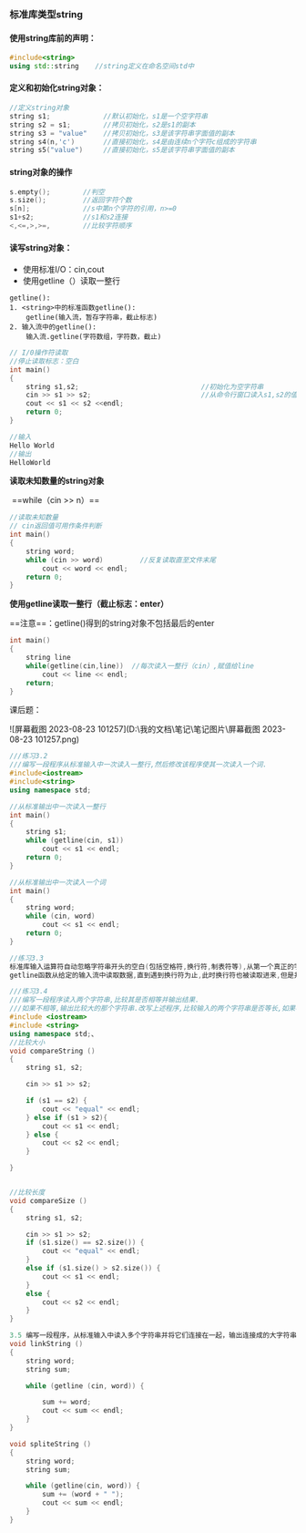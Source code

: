### 标准库类型string

#### **使用string库前的声明：**

```c++
#include<string>
using std::string    //string定义在命名空间std中
```



#### **定义和初始化string对象：**

```c++
//定义string对象
string s1;             //默认初始化，s1是一个空字符串
string s2 = s1;	       //拷贝初始化，s2是s1的副本
string s3 = "value"    //拷贝初始化，s3是该字符串字面值的副本
string s4(n,'c')       //直接初始化，s4是由连续n个字符c组成的字符串
string s5("value")     //直接初始化，s5是该字符串字面值的副本

```

#### **string对象的操作**

```c++
s.empty();        //判空
s.size();		  //返回字符个数
s[n];			  //s中第n个字符的引用，n>=0
s1+s2;			  //s1和s2连接
<,<=,>,>=,		  //比较字符顺序
```



#### **读写string对象：**

- 使用标准I/O：cin,cout
- 使用getline（）读取一整行

```getline
getline():
1. <string>中的标准函数getline():
	getline(输入流，暂存字符串，截止标志)
2. 输入流中的getline():
	输入流.getline(字符数组，字符数，截止)  
```



```c++
// I/0操作符读取
//停止读取标志：空白
int main()
{
    string s1,s2;                              //初始化为空字符串
    cin >> s1 >> s2;                           //从命令行窗口读入s1,s2的值，遇到空白停止
    cout << s1 << s2 <<endl;
    return 0;
}

//输入
Hello World
//输出
HelloWorld
```

**读取未知数量的string对象**

​     ==while（cin >> n）==

```c++
//读取未知数量
// cin返回值可用作条件判断
int main()
{
    string word;
    while (cin >> word)			//反复读取直至文件末尾
        cout << word << endl;
    return 0;
}

```

**使用getline读取一整行（截止标志：enter）**

==注意==：getline()得到的string对象不包括最后的enter

```c++
int main()
{
    string line
    while(getline(cin,line))  //每次读入一整行（cin）,赋值给line
        cout << line << endl;
    return;
}
```



课后题：

![屏幕截图 2023-08-23 101257](D:\我的文档\笔记\笔记图片\屏幕截图 2023-08-23 101257.png)

```c++
///练习3.2
///编写一段程序从标准输入中一次读入一整行,然后修改该程序使其一次读入一个词.
#include<iostream>
#include<string>
using namespace std;

//从标准输出中一次读入一整行
int main()
{
	string s1;
	while (getline(cin, s1))
		cout << s1 << endl;
	return 0;
}

//从标准输出中一次读入一个词
int main()
{
    string word;
	while (cin, word)
		cout << s1 << endl;
	return 0;
}
```

```c++
//练习3.3
标准库输入运算符自动忽略字符串开头的空白(包括空格符,换行符,制表符等),从第一个真正的字符开始读起,直到遇见下一处空白为止
getline函数从给定的输入流中读取数据,直到遇到换行符为止,此时换行符也被读取进来,但是并不存储在最后的字符串中.
```

```c++
///练习3.4
///编写一段程序读入两个字符串,比较其是否相等并输出结果.
///如果不相等,输出比较大的那个字符串.改写上述程序,比较输入的两个字符串是否等长,如果不等长,输出长度较大的那个字符串
#include <iostream>
#include <string>
using namespace std;、
//比较大小
void compareString ()
{
    string s1, s2;

    cin >> s1 >> s2;

    if (s1 == s2) {
        cout << "equal" << endl;
    } else if (s1 > s2){
        cout << s1 << endl;
    } else {
        cout << s2 << endl;
    }

}


//比较长度
void compareSize ()
{
    string s1, s2;

    cin >> s1 >> s2;
    if (s1.size() == s2.size()) {
        cout << "equal" << endl;
    } 
    else if (s1.size() > s2.size()) {
        cout << s1 << endl;
    } 
    else {
        cout << s2 << endl;
    }
}


```

```c++
3.5 编写一段程序，从标准输入中读入多个字符串并将它们连接在一起，输出连接成的大字符串。然后修改程序，用空格把输入的多个字符串分割开来。
void linkString ()
{
    string word;
    string sum;

    while (getline (cin, word)) {

        sum += word;
        cout << sum << endl;
    }   
}

void spliteString ()
{
    string word;
    string sum;

    while (getline(cin, word)) {
        sum += (word + " ");
        cout << sum << endl;
    }
}

```

